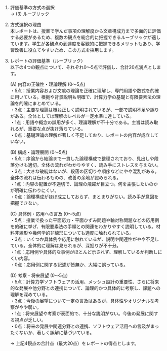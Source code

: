 1. 評価基準の方式の選択  
   → (3) ルーブリック

2. 方式選択の理由  
   本レポートは、授業で学んだ事項の理解度から文章構成力まで多面的に評価する必要があるため、複数の観点を総合的に把握できるルーブリックが適しています。学生が各観点の到達度を客観的に把握できるメリットもあり、学習改善に役立てやすいため、この方式を採用します。

3. レポートの評価基準（ルーブリック）  
   以下の4つの観点について、それぞれ0～5点で評価し、合計20点満点とします。

   (A) 内容の正確性・理論理解 (0～5点)  
      ・5点：授業内容および文献の理論を正確に理解し、専門用語や数式を的確に用いている。根拠や背景説明も明確で、計算力学の基礎と有限要素法の理論を的確にまとめている。  
      ・3点：主要な理論は概ね正しく説明されているが、一部で説明不足や誤りがある。全体としては理解のレベルが一定水準に達している。  
      ・1点：用語や概念の誤用が多く、理論理解が不十分である。主旨は読み取れるが、重要な点が抜け落ちている。  
      ・0点：基礎理論の理解が著しく不足しており、レポートの内容が成立していない。  

   (B) 構成・論理展開 (0～5点)  
      ・5点：序論から結論まで一貫した論理構成で整理されており、見出しや段落分けも適切。全体の流れがわかりやすく、読み手にストレスを与えない。  
      ・3点：大きな破綻はないが、段落の区切りや順序などにやや混乱がある。全体の流れは伝わるものの、改善の余地が認められる。  
      ・1点：内容の配置が不適切で、論理の飛躍が目立つ。何を主張したいのかが明確に伝わりにくい。  
      ・0点：論理構成がほぼ成立しておらず、まとまりがない。読み手が意図を把握できない。  

   (C) 具体例・応用への言及 (0～5点)  
      ・5点：授業で扱った平面応力・平面ひずみ問題や軸対称問題などの応用例を的確に挙げ、有限要素法の手順との関連をわかりやすく説明している。材料非線形や幾何学的非線形についても適度に触れられている。  
      ・3点：いくつか具体例や応用に触れているが、説明や関連性がやや不足している。全体的に理解は見られるが、深掘りが不十分。  
      ・1点：応用例や具体的な事例がほとんど示されず、理解しているか判断しにくい内容。  
      ・0点：応用例に関する記述が皆無か、大幅に誤っている。  

   (D) 考察・将来展望 (0～5点)  
      ・5点：計算力学ソフトウェアの活用、メッシュ設計の重要性、さらに将来的な発展や他分野との連携について、論理的かつ具体的に考察し、課題への理解を深めている。  
      ・3点：今後の展望について一定の言及はあるが、具体性やオリジナルな考察がやや弱い。  
      ・1点：将来展望や考察が表面的で、十分な説明がない。今後の発展に関する視点が乏しい。  
      ・0点：将来の発展や関連分野との連携、ソフトウェア活用への言及がまったくないか、著しく誤解に基づいている。  

   → 上記4観点の合計点（最大20点）をレポートの得点とします。